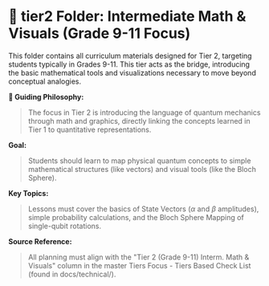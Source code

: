 # **📐 tier2 Folder: Intermediate Math & Visuals (Grade 9-11 Focus)**

This folder contains all curriculum materials designed for Tier 2, targeting students typically in Grades 9-11. 
This tier acts as the bridge, introducing the basic mathematical tools and visualizations necessary to move beyond conceptual analogies.

**🎯 Guiding Philosophy:**
>The focus in Tier 2 is introducing the language of quantum mechanics through math and graphics, directly linking the concepts learned in Tier 1 to quantitative representations.

**Goal:** 
>Students should learn to map physical quantum concepts to simple mathematical structures (like vectors) and visual tools (like the Bloch Sphere).

**Key Topics:**
>Lessons must cover the basics of State Vectors ($\alpha$ and $\beta$ amplitudes), simple probability calculations, and the Bloch Sphere Mapping of single-qubit rotations.

**Source Reference:**
>All planning must align with the "Tier 2 (Grade 9-11) Interm. Math & Visuals" column in the master Tiers Focus - Tiers Based Check List (found in docs/technical/).
